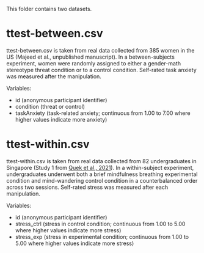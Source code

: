 This folder contains two datasets.

# ttest-between.csv

ttest-between.csv is taken from real data collected from 385 women in the US (Majeed et al., unpublished manuscript). In a between-subjects experiment, women were randomly assigned to either a gender-math stereotype threat condition or to a control condition. Self-rated task anxiety was measured after the manipulation.

Variables:
  * id (anonymous participant identifier)
  * condition (threat or control)
  * taskAnxiety (task-related anxiety; continuous from 1.00 to 7.00 where higher values indicate more anxiety)

# ttest-within.csv

ttest-within.csv is taken from real data collected from 82 undergraduates in Singapore (Study 1 from [Quek et al., 2021](https://www.ncbi.nlm.nih.gov/pmc/articles/PMC7911752/)). In a within-subject experiment, undergraduates underwent both a brief mindfulness breathing experimental condition and mind-wandering control condition in a counterbalanced order across two sessions. Self-rated stress was measured after each manipulation.

Variables:
  * id (anonymous participant identifier)
  * stress_ctrl (stress in control condition; continuous from 1.00 to 5.00 where higher values indicate more stress)
  * stress_exp (stress in experimental condition; continuous from 1.00 to 5.00 where higher values indicate more stress)
